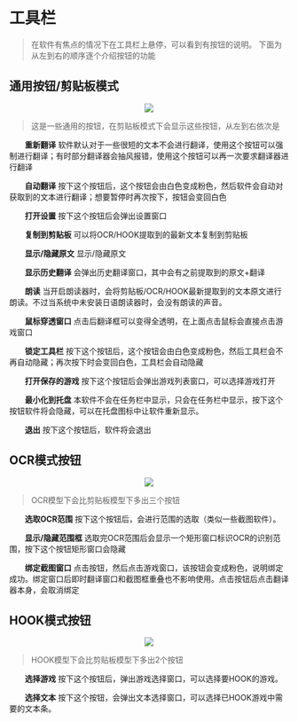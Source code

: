 
# 工具栏
 
>在软件有焦点的情况下在工具栏上悬停，可以看到有按钮的说明。
>下面为从左到右的顺序逐个介绍按钮的功能

## 通用按钮/剪贴板模式

<div align="center"><img src='./toolbar1.jpg'></div> 

> 这是一些通用的按钮，在剪贴板模式下会显示这些按钮，从左到右依次是



&emsp;&emsp;**重新翻译** 软件默认对于一些很短的文本不会进行翻译，使用这个按钮可以强制进行翻译；有时部分翻译器会抽风报错，使用这个按钮可以再一次要求翻译器进行翻译

&emsp;&emsp;**自动翻译**  按下这个按钮后，这个按钮会由白色变成粉色，然后软件会自动对获取到的文本进行翻译；想要暂停时再次按下，按钮会变回白色

&emsp;&emsp;**打开设置**  按下这个按钮后会弹出设置窗口


&emsp;&emsp;**复制到剪贴板**  可以将OCR/HOOK提取到的最新文本复制到剪贴板

&emsp;&emsp;**显示/隐藏原文**  显示/隐藏原文

&emsp;&emsp;**显示历史翻译**  会弹出历史翻译窗口，其中会有之前提取到的原文+翻译

&emsp;&emsp;**朗读**  当开启朗读器时，会将剪贴板/OCR/HOOK最新提取到的文本原文进行朗读。不过当系统中未安装日语朗读器时，会没有朗读的声音。

&emsp;&emsp;**鼠标穿透窗口**  点击后翻译框可以变得全透明，在上面点击鼠标会直接点击游戏窗口 


&emsp;&emsp;**锁定工具栏**  按下这个按钮后，这个按钮会由白色变成粉色，然后工具栏会不再自动隐藏；再次按下时会变回白色，工具栏会自动隐藏

&emsp;&emsp;**打开保存的游戏**  按下这个按钮后会弹出游戏列表窗口，可以选择游戏打开

&emsp;&emsp;**最小化到托盘**  本软件不会在任务栏中显示，只会在任务栏中显示，按下这个按钮软件将会隐藏，可以在托盘图标中让软件重新显示。

&emsp;&emsp;**退出**  按下这个按钮后，软件将会退出


## OCR模式按钮

<div align="center"><img src='./toolbar2.jpg'></div> 

> OCR模型下会比剪贴板模型下多出三个按钮

&emsp;&emsp;**选取OCR范围**  按下这个按钮后，会进行范围的选取（类似一些截图软件）。

&emsp;&emsp;**显示/隐藏范围框**  选取完OCR范围后会显示一个矩形窗口标识OCR的识别范围，按下这个按钮矩形窗口会隐藏

&emsp;&emsp;**绑定截图窗口**  点击按钮，然后点击游戏窗口，该按钮会变成粉色，说明绑定成功。绑定窗口后即时翻译窗口和截图框重叠也不影响使用。点击按钮后点击翻译器本身，会取消绑定


## HOOK模式按钮

<div align="center"><img src='./toolbar3.jpg'></div> 

> HOOK模型下会比剪贴板模型下多出2个按钮

&emsp;&emsp;**选择游戏**  按下这个按钮后，弹出游戏选择窗口，可以选择要HOOK的游戏。

&emsp;&emsp;**选择文本**  按下这个按钮，会弹出文本选择窗口，可以选择已HOOK游戏中需要的文本条。
 